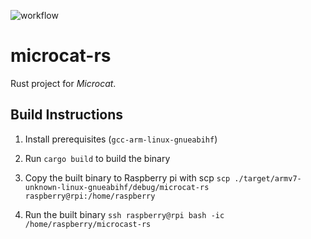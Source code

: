 ![workflow](https://github.com/miloom/microcat-rs/actions/workflows/rust.yml/badge.svg)

microcat-rs
===========

Rust project for _Microcat_.

## Build Instructions
1. Install prerequisites (`gcc-arm-linux-gnueabihf`)

2. Run `cargo build` to build the binary

3. Copy the built binary to Raspberry pi with scp `scp ./target/armv7-unknown-linux-gnueabihf/debug/microcat-rs raspberry@rpi:/home/raspberry`

4. Run the built binary `ssh raspberry@rpi bash -ic /home/raspberry/microcast-rs`
